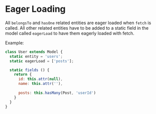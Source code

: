 # Eager Loading

All `belongsTo` and `hasOne` related entities are eager loaded when `fetch` is called. All other related entities have to 
be added to a static field in the model called `eagerLoad` to have them eagerly loaded with fetch.

Example:

```javascript
class User extends Model {
  static entity = 'users';
  static eagerLoad = ['posts'];

  static fields () {
    return {
      id: this.attr(null),
      name: this.attr(''),
      
      posts: this.hasMany(Post, 'userId')
    }
  }
}
